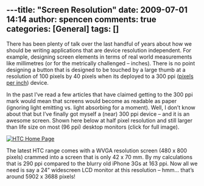 ---title: "Screen Resolution"
date: 2009-07-01 14:14
author: spencen
comments: true
categories: [General]
tags: []
---
There has been plenty of talk over the last handful of years about how we should be writing applications that are device resolution independent. For example, designing screen elements in terms of real world measurements like millimetres (or for the metrically challenged – inches). There is no point designing a button that is designed to be touched by a large thumb at a resolution of 100 pixels by 40 pixels when its deployed to a 300 ppi ([pixels per inch](http://en.wikipedia.org/wiki/Pixels_per_inch)) device.
  

In the past I’ve read a few articles that have claimed getting to the 300 ppi mark would mean that screens would become as readable as paper (ignoring light emitting vs. light absorbing for a moment). Well, I don’t know about that but I’ve finally got myself a (near) 300 ppi device – and it is an awesome screen. Shown here below at half pixel resolution and still larger than life size on most (96 ppi) desktop monitors (click for full image).
  

<a href="/images/HTC%20Home%20Page_2.jpg" target="_blank">![HTC Home Page](/images/HTC%20Home%20Page_thumb.jpg "HTC Home Page")</a> 
  

The latest HTC range comes with a WVGA resolution screen (480 x 800 pixels) crammed into a screen that is only 42 x 70 mm. By my calculations that is 290 ppi compared to the blurry old iPhone 3Gs at 163 ppi. Now all we need is say a 24” widescreen LCD monitor at this resolution – hmm… that’s around 5902 x 3688 pixels!


